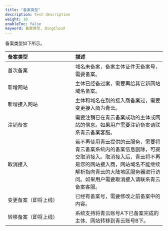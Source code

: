 ```yaml
---
title: "备案类型"
description: Test description
weight: 10
enableToc: false
keyword: 备案类型, QingCloud
---
```




备案类型如下所示。

| <span style="display:inline-block;width:200px">备案类型</span> | 描述                   |
| :------- | :----------------------------------------------------- |
| 首次备案 | 域名未备案，备案主体证件无备案号，需要备案。                 |
| 新增网站 | 主体已经备过案，需要再给其它新网站域名备案。                 |
| 新增接入网站 | 主体和域名在别的接入商备案过，需要变更接入商为青云。         |
| 注销备案 | 需要注销已在青云备案成功的主体或网站的信息。如果用户需要注销备案请联系青云备案客服。 |
| 取消接入 | 若不再使用青云提供的云服务，需要将青云备案系统内的备案信息删除，可提交取消接入。取消接入后，青云将不再是您的网站接入商，网站域名不能继续解析指向青云的大陆地区服务器进行访问。如果用户需要取消接入请联系青云备案客服。 |
| 变更备案（即将上线） | 已经有备案号，需要修改之前备案中的内容。 |
| 转移备案（即将上线） | 系统支持将青云账号A下已备案完成的主体、网站转移到青云账号B下。 |

